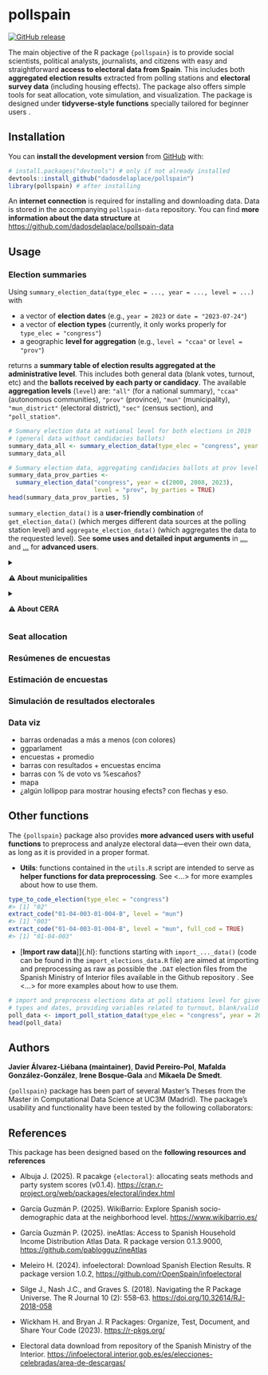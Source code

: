 
<!-- README.md is generated from README.Rmd. Please edit that file -->

# pollspain

<!-- badges: start -->

[![GitHub
release](https://img.shields.io/github/v/release/dadosdelaplace/pollspain)](https://github.com/dadosdelaplace/pollspain/releases)
<!-- badges: end -->

The main objective of the R package `{pollspain}` is to provide social
scientists, political analysts, journalists, and citizens with easy and
straightforward <span class="hl">**access to electoral data from
Spain**</span>. This includes both **aggregated election results**
extracted from polling stations and **electoral survey data** (including
housing effects). The package also offers simple tools for seat
allocation, vote simulation, and visualization. The package is designed
under <span class="hl">**tidyverse-style functions**</span> specially
tailored for beginner users .

## Installation

You can <span class="hl">**install the development version**</span> from
[GitHub](https://github.com/) with:

``` r
# install.packages("devtools") # only if not already installed
devtools::install_github("dadosdelaplace/pollspain")
library(pollspain) # after installing
```

An **internet connection** is required for installing and downloading
data. Data is stored in the accompanying `pollspain-data` repository.
You can find **more information about the data structure** at
<https://github.com/dadosdelaplace/pollspain-data>

## Usage

### Election summaries

Using `summary_election_data(type_elec = ..., year = ..., level = ...)`
with

- a vector of **election dates** (e.g., `year = 2023` or
  `date = "2023-07-24"`)
- a vector of **election types** (currently, it only works properly for
  `type_elec = "congress"`)
- a geographic **level for aggregation** (e.g., `level = "ccaa"` or
  `level = "prov"`)

returns a <span class="hl">**summary table of election results
aggregated at the administrative level**</span>. This includes both
general data (blank votes, turnout, etc) and the **ballots received by
each party or candidacy**. The available <span class="hl">**aggregation
levels**</span> (`level`) are: `"all"` (for a national summary),
`"ccaa"` (autonomous communities), `"prov"` (province), `"mun"`
(municipality), `"mun_district"` (electoral district), `"sec"` (census
section), and `"poll_station"`.

``` r
# Summary election data at national level for both elections in 2019
# (general data without candidacies ballots)
summary_data_all <- summary_election_data(type_elec = "congress", year = 2019)
summary_data_all
```

``` r
# Summary election data, aggregating candidacies ballots at prov level
summary_data_prov_parties <-
  summary_election_data("congress", year = c(2000, 2008, 2023),
                        level = "prov", by_parties = TRUE)
head(summary_data_prov_parties, 5)
```

`summary_election_data()` is a **user-friendly combination** of
`get_election_data()` (which merges different data sources at the
polling station level) and `aggregate_election_data()` (which aggregates
the data to the requested level). See <span class="hl">**some uses and
detailed input arguments**</span> in
[…](https://javieralvarezliebana.es/pollspain/articles/...), and
[…](https://javieralvarezliebana.es/pollspain/articles/...) for
**advanced users**.

<details>

<summary>

<strong>⚠️ About municipalities</strong>
</summary>

The municipality data (names and codes) were **extracted from the
version published by the National Statistics Institute (INE) on February
6, 2025**. The configuration of municipalities from previous years has
been adapted to the most recent setup, recoding cases where
municipalities have merged or disappeared.

Data extracted from
<https://www.ine.es/daco/daco42/codmun/codmun20/20codmun.xlsx>

</details>

<details>

<summary>

<strong>⚠️ About CERA</strong>
</summary>

According to the National Statistics Institute (INE) «the electoral roll
contains the registration of those who meet the requirements to be
voters and are not definitively or temporarily deprived of the right to
vote. The electoral roll is composed of:

- The electoral roll of Spanish citizens residing in Spain (CER).
- The **electoral roll of Spanish citizens residing abroad (CERA)**.

The electoral roll of residents in Spain who are nationals of countries
with Agreements for municipal elections (CERE Agreements), and the
electoral roll of citizens of the European Union residing in Spain for
municipal and European Parliament elections (CERE EU)».

Los datos relativos a CERA se han agregado a nivel nacional, comunidad
autónoma y provincial. …

</details>

### Seat allocation

### Resúmenes de encuestas

### Estimación de encuestas

### Simulación de resultados electorales

### Data viz

- barras ordenadas a más a menos (con colores)
- ggparlament
- encuestas + promedio
- barras con resultados + encuestas encima
- barras con % de voto vs %escaños?
- mapa
- ¿algún lollipop para mostrar housing efects? con flechas y eso.

## Other functions

The `{pollspain}` package also provides <span class="hl">**more advanced
users with useful functions**</span> to preprocess and analyze electoral
data—even their own data, as long as it is provided in a proper format.

- <span class="hl">**Utils**</span>: functions contained in the
  `utils.R` script are intended to serve as **helper functions for data
  preprocessing**. See \<…\> for more examples about how to use them.

``` r
type_to_code_election(type_elec = "congress")
#> [1] "02"
extract_code("01-04-003-01-004-B", level = "mun")
#> [1] "003"
extract_code("01-04-003-01-004-B", level = "mun", full_cod = TRUE)
#> [1] "01-04-003"
```

- \[**Import raw data**\]\]{.hl}: functions starting with
  `import_..._data()` (code can be found in the
  `import_elections_data.R` file) are aimed at importing and
  preprocessing as raw as possible the `.DAT` election files from the
  Spanish Ministry of Interior files available in the Github repository
  . See \<…\> for more examples about how to use them.

``` r
# import and preprocess elections data at poll stations level for given election
# types and dates, providing variables related to turnout, blank/valid votes, etc
poll_data <- import_poll_station_data(type_elec = "congress", year = 2019)
head(poll_data)
```

## Authors

**Javier Álvarez-Liébana (maintainer)**, **David Pereiro-Pol**,
**Mafalda González-González**, **Irene Bosque-Gala** and **Mikaela De
Smedt**.

`{pollspain}` package has been part of several Master’s Theses from the
Master in Computational Data Science at UC3M (Madrid). The package’s
usability and functionality have been tested by the following
collaborators:

## References

This package has been designed based on the **following resources and
references**

- Albuja J. (2025). R pacakge `{electoral}`: allocating seats methods
  and party system scores (v0.1.4).
  <https://cran.r-project.org/web/packages/electoral/index.html>

- García Guzmán P. (2025). WikiBarrio: Explore Spanish socio-demographic
  data at the neighborhood level. <https://www.wikibarrio.es/>

- García Guzmán P. (2025). ineAtlas: Access to Spanish Household Income
  Distribution Atlas Data. R package version 0.1.3.9000,
  <https://github.com/pablogguz/ineAtlas>

- Meleiro H. (2024). infoelectoral: Download Spanish Election Results. R
  package version 1.0.2, <https://github.com/rOpenSpain/infoelectoral>

- Silge J., Nash J.C., and Graves S. (2018). Navigating the R Package
  Universe. The R Journal 10 (2): 558–63.
  <https://doi.org/10.32614/RJ-2018-058>

- Wickham H. and Bryan J. R Packages: Organize, Test, Document, and
  Share Your Code (2023). <https://r-pkgs.org/>

- Electoral data download from repository of the Spanish Ministry of the
  Interior.
  <https://infoelectoral.interior.gob.es/es/elecciones-celebradas/area-de-descargas/>
